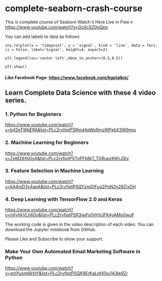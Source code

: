 # complete-seaborn-crash-course
This is complete course of Seaborn Watch it Here Live in Free-> https://www.youtube.com/watch?v=GcXcSZ0gQps 

You can add labels to data as follows

`sns.relplot(x = 'timepoint', y = 'signal', kind = 'line', data = fmri, ci = False, label='Signal', height=4, aspect=2)`

`plt.legend(loc='center left',bbox_to_anchor=(0.5,0.5))`

`plt.show()`


#### Like Facebook Page: https://www.facebook.com/kgptalkie/

## Learn Complete Data Science with these 4 video series.
### 1. Python for Beginners
https://www.youtube.com/watch?v=b42eTWkEIfA&list=PLc2rvfiptPSRmd4eWpRmzRIPebX3W9mju

### 2. Machine Learning for Beginners
https://www.youtube.com/watch?v=ZeM2tHtjGy4&list=PLc2rvfiptPSTvPFbNlT_TGRupzKKhJSIv

### 3. Feature Selection in Machine Learning
https://www.youtube.com/watch?v=kA4mD3y4aqA&list=PLc2rvfiptPSQYzmDIFuq2PqN2n28ZjxDH

### 4. Deep Learning with TensorFlow 2.0 and Keras
https://www.youtube.com/watch?v=nVvhkVLh60o&list=PLc2rvfiptPSR3iwFp1VHVJFK4yAMo0wuF

The working code is given in the video description of each video. You can download the Jupyter notebook from GitHub.

Please Like and Subscribe to show your support.

### Make Your Own Automated Email Marketing Software in Python
https://www.youtube.com/watch?v=gmYuom6kfoY&list=PLc2rvfiptPSQK9ErKaLqf40iu1A3le9Zr

